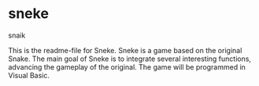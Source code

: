 # sneke
snaik

This is the readme-file for Sneke. Sneke is a game based on the original Snake. The main goal of Sneke is to integrate several interesting functions, advancing the gameplay of the original. The game will be programmed in Visual Basic. 
